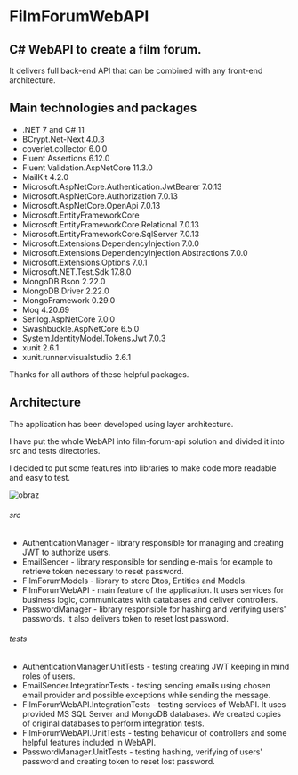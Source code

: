 # FilmForumWebAPI

## C# WebAPI to create a film forum. 
It delivers full back-end API that can be combined with any front-end architecture.

## Main technologies and packages
* .NET 7 and C# 11
* BCrypt.Net-Next 4.0.3
* coverlet.collector 6.0.0
* Fluent Assertions 6.12.0
* Fluent Validation.AspNetCore 11.3.0
* MailKit 4.2.0
* Microsoft.AspNetCore.Authentication.JwtBearer 7.0.13
* Microsoft.AspNetCore.Authorization 7.0.13
* Microsoft.AspNetCore.OpenApi 7.0.13
* Microsoft.EntityFrameworkCore
* Microsoft.EntityFrameworkCore.Relational 7.0.13
* Microsoft.EntityFrameworkCore.SqlServer 7.0.13
* Microsoft.Extensions.DependencyInjection 7.0.0
* Microsoft.Extensions.DependencyInjection.Abstractions 7.0.0
* Microsoft.Extensions.Options 7.0.1
* Microsoft.NET.Test.Sdk 17.8.0
* MongoDB.Bson 2.22.0
* MongoDB.Driver 2.22.0
* MongoFramework 0.29.0
* Moq 4.20.69
* Serilog.AspNetCore 7.0.0
* Swashbuckle.AspNetCore 6.5.0
* System.IdentityModel.Tokens.Jwt 7.0.3
* xunit 2.6.1
* xunit.runner.visualstudio 2.6.1

Thanks for all authors of these helpful packages.

## Architecture
The application has been developed using layer architecture.

I have put the whole WebAPI into film-forum-api solution and divided it into src and tests directories.

I decided to put some features into libraries to make code more readable and easy to test.

![obraz](https://github.com/Projekt-inzynierski-2024/film-forum-api/assets/76125047/e69ade12-6ee7-46dd-b227-60f1adc616ec)

###### src
* AuthenticationManager - library responsible for managing and creating JWT to authorize users.
* EmailSender - library responsible for sending e-mails for example to retrieve token necessary to reset password.
* FilmForumModels - library to store Dtos, Entities and Models.
* FilmForumWebAPI - main feature of the application. It uses services for business logic, communicates with databases and deliver controllers.
* PasswordManager - library responsible for hashing and verifying users' passwords. It also delivers token to reset lost password.

###### tests
* AuthenticationManager.UnitTests - testing creating JWT keeping in mind roles of users.
* EmailSender.IntegrationTests - testing sending emails using chosen email provider and possible exceptions while sending the message.
* FilmForumWebAPI.IntegrationTests - testing services of WebAPI. It uses provided MS SQL Server and MongoDB databases. We created copies of original databases to perform integration tests.
* FilmForumWebAPI.UnitTests - testing behaviour of controllers and some helpful features included in WebAPI.
* PasswordManager.UnitTests - testing hashing, verifying of users' password and creating token to reset lost password.











